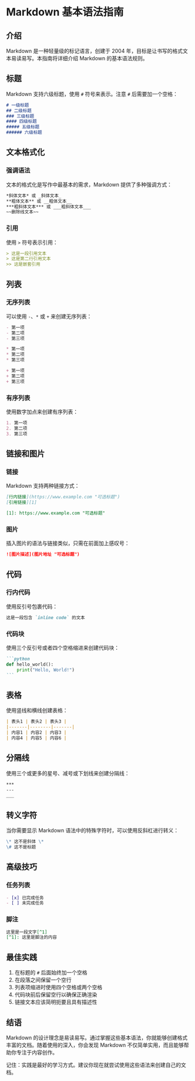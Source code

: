 # Markdown 基本语法指南

## 介绍

Markdown 是一种轻量级的标记语言，创建于 2004 年，目标是让书写的格式文本易读易写。本指南将详细介绍 Markdown 的基本语法规则。

## 标题

Markdown 支持六级标题，使用 `#` 符号来表示。注意 `#` 后需要加一个空格：

```markdown
# 一级标题
## 二级标题
### 三级标题
#### 四级标题
##### 五级标题
###### 六级标题
```

## 文本格式化

### 强调语法

文本的格式化是写作中最基本的需求，Markdown 提供了多种强调方式：

```markdown
*斜体文本* 或 _斜体文本_
**粗体文本** 或 __粗体文本__
***粗斜体文本*** 或 ___粗斜体文本___
~~删除线文本~~
```

### 引用

使用 `>` 符号表示引用：

```markdown
> 这是一段引用文本
> 这是第二行引用文本
>> 这是嵌套引用
```

## 列表

### 无序列表

可以使用 `-`、`*` 或 `+` 来创建无序列表：

```markdown
- 第一项
- 第二项
- 第三项

* 第一项
* 第二项
* 第三项

+ 第一项
+ 第二项
+ 第三项
```

### 有序列表

使用数字加点来创建有序列表：

```markdown
1. 第一项
2. 第二项
3. 第三项
```

## 链接和图片

### 链接

Markdown 支持两种链接方式：

```markdown
[行内链接](https://www.example.com "可选标题")
[引用链接][1]

[1]: https://www.example.com "可选标题"
```

### 图片

插入图片的语法与链接类似，只需在前面加上感叹号：

```markdown
![图片描述](图片地址 "可选标题")
```

## 代码

### 行内代码

使用反引号包裹代码：

```markdown
这是一段包含 `inline code` 的文本
```

### 代码块

使用三个反引号或者四个空格缩进来创建代码块：

````markdown
```python
def hello_world():
    print("Hello, World!")
```
````

## 表格

使用竖线和横线创建表格：

```markdown
| 表头1 | 表头2 | 表头3 |
|-------|--------|-------|
| 内容1 | 内容2 | 内容3 |
| 内容4 | 内容5 | 内容6 |
```

## 分隔线

使用三个或更多的星号、减号或下划线来创建分隔线：

```markdown
***
---
___
```

## 转义字符

当你需要显示 Markdown 语法中的特殊字符时，可以使用反斜杠进行转义：

```markdown
\* 这不是斜体 \*
\# 这不是标题
```

## 高级技巧

### 任务列表

```markdown
- [x] 已完成任务
- [ ] 未完成任务
```

### 脚注

```markdown
这里是一段文字[^1]
[^1]: 这里是脚注的内容
```

## 最佳实践

1. 在标题的 `#` 后面始终加一个空格
2. 在段落之间保留一个空行
3. 列表项缩进时使用四个空格或两个空格
4. 代码块前后保留空行以确保正确渲染
5. 链接文本应该简明扼要且具有描述性

## 结语

Markdown 的设计理念是易读易写。通过掌握这些基本语法，你就能够创建格式丰富的文档。随着使用的深入，你会发现 Markdown 不仅简单实用，而且能够帮助你专注于内容创作。

记住：实践是最好的学习方式。建议你现在就尝试使用这些语法来创建自己的文档。
